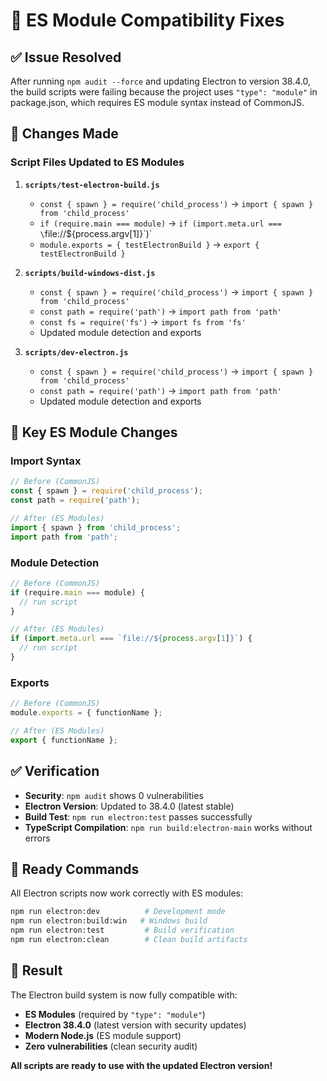 # 🔧 ES Module Compatibility Fixes

## ✅ **Issue Resolved**

After running `npm audit --force` and updating Electron to version 38.4.0, the build scripts were failing because the project uses `"type": "module"` in package.json, which requires ES module syntax instead of CommonJS.

## 🔄 **Changes Made**

### **Script Files Updated to ES Modules**

1. **`scripts/test-electron-build.js`**
   - `const { spawn } = require('child_process')` → `import { spawn } from 'child_process'`
   - `if (require.main === module)` → `if (import.meta.url === \`file://${process.argv[1]}\`)`
   - `module.exports = { testElectronBuild }` → `export { testElectronBuild }`

2. **`scripts/build-windows-dist.js`**
   - `const { spawn } = require('child_process')` → `import { spawn } from 'child_process'`
   - `const path = require('path')` → `import path from 'path'`
   - `const fs = require('fs')` → `import fs from 'fs'`
   - Updated module detection and exports

3. **`scripts/dev-electron.js`**
   - `const { spawn } = require('child_process')` → `import { spawn } from 'child_process'`
   - `const path = require('path')` → `import path from 'path'`
   - Updated module detection and exports

## 🎯 **Key ES Module Changes**

### **Import Syntax**
```javascript
// Before (CommonJS)
const { spawn } = require('child_process');
const path = require('path');

// After (ES Modules)
import { spawn } from 'child_process';
import path from 'path';
```

### **Module Detection**
```javascript
// Before (CommonJS)
if (require.main === module) {
  // run script
}

// After (ES Modules)
if (import.meta.url === `file://${process.argv[1]}`) {
  // run script
}
```

### **Exports**
```javascript
// Before (CommonJS)
module.exports = { functionName };

// After (ES Modules)
export { functionName };
```

## ✅ **Verification**

- **Security**: `npm audit` shows 0 vulnerabilities
- **Electron Version**: Updated to 38.4.0 (latest stable)
- **Build Test**: `npm run electron:test` passes successfully
- **TypeScript Compilation**: `npm run build:electron-main` works without errors

## 🚀 **Ready Commands**

All Electron scripts now work correctly with ES modules:

```bash
npm run electron:dev          # Development mode
npm run electron:build:win   # Windows build
npm run electron:test         # Build verification
npm run electron:clean        # Clean build artifacts
```

## 🎉 **Result**

The Electron build system is now fully compatible with:
- **ES Modules** (required by `"type": "module"`)
- **Electron 38.4.0** (latest version with security updates)
- **Modern Node.js** (ES module support)
- **Zero vulnerabilities** (clean security audit)

**All scripts are ready to use with the updated Electron version!**
